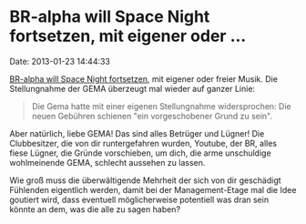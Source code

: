 BR-alpha will Space Night fortsetzen, mit eigener oder \...
===========================================================

Date: 2013-01-23 14:44:33

[BR-alpha will Space Night
fortsetzen](http://ml.spiegel.de/article.do?id=879212), mit eigener oder
freier Musik. Die Stellungnahme der GEMA überzeugt mal wieder auf ganzer
Linie:

> Die Gema hatte mit einer eigenen Stellungnahme widersprochen: Die
> neuen Gebühren schienen \"ein vorgeschobener Grund zu sein\".

Aber natürlich, liebe GEMA! Das sind alles Betrüger und Lügner! Die
Clubbesitzer, die von dir runtergefahren wurden, Youtube, der BR, alles
fiese Lügner, die Gründe vorschieben, um dich, die arme unschuldige
wohlmeinende GEMA, schlecht aussehen zu lassen.

Wie groß muss die überwältigende Mehrheit der sich von dir geschädigt
Fühlenden eigentlich werden, damit bei der Management-Etage mal die Idee
goutiert wird, dass eventuell möglicherweise potentiell was dran sein
könnte an dem, was die alle zu sagen haben?
